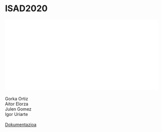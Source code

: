 # ISAD2020
![Cuarenteam](logo.png)
<br>
<br>
Gorka Ortiz<br>
Aitor Elorza<br>
Julen Gomez<br>
Igor Uriarte<br>
<br>
[Dokumentazioa](https://github.com/ortiwii/ISAD2020/blob/main/WhatWebFXCuarenTeam.pdf)
